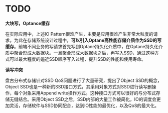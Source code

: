 # TODO

**大块写，Optance缓存**

在实际应用中，上述IO Pattern很难产生，主要是应用很难产生非常大粒度的请求。为此在存储系统设计过程中，**可以引入Optane高性能存储介质作为SSD的写缓存**。前端不同业务的写请求首先写到Optane持久化介质中，在Optane持久化介质中聚合形成大数据块。一旦聚合形成大数据块之后，再写入SSD，通过这种方式可以最大程度的逼近SSD顺序写入过程，提升SSD的性能和使用寿命。

**读写冲突**

盘古分布式存储针对SSD QoS问题进行了大量研究，提出了Object SSD的概念，Object SSD也是一种新的SSD接口方式，其采用对象方式对SSD进行读写删操作，每个对象采用Append write操作方式。这种接口方式可以很好的与分布式存储无缝结合。采用Object SSD之后，SSD内部的大量工作被简化，IO的调度会更加灵活，存储软件与SSD协同配合，达到IO性能的最优化，以及QoS的最大化。
